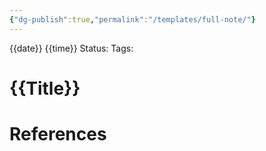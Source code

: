 ```yaml
---
{"dg-publish":true,"permalink":"/templates/full-note/"}
---
```



{{date}} {{time}}
Status: 
Tags: 

# {{Title}}


# References

